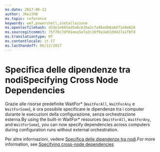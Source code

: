 ```yaml
---
ms.date: 2017-06-12
author: JKeithB
ms.topic: reference
keywords: wmf,powershell,installazione
ms.openlocfilehash: d2de1e045ad5a6cb3ba2cfa9bedb6ab471e9e028
ms.sourcegitcommit: 75f70c7df01eea5e7a2c16f9a3ab1dd437a1f8fd
ms.translationtype: HT
ms.contentlocale: it-IT
ms.lasthandoff: 06/12/2017
---
```

# <a name="specifying-cross-node-dependencies"></a><span data-ttu-id="871ab-102">Specifica delle dipendenze tra nodi</span><span class="sxs-lookup"><span data-stu-id="871ab-102">Specifying Cross Node Dependencies</span></span>

<span data-ttu-id="871ab-103">Grazie alle risorse predefinite WaitFor\* (`WaitForAll`, `WaitForAny` e `WaitForSome`), è ora possibile specificare le dipendenze tra i computer durante le esecuzioni della configurazione, senza orchestrazione esterna.</span><span class="sxs-lookup"><span data-stu-id="871ab-103">By using the built-in WaitFor\* resources (`WaitForAll`, `WaitForAny`, and `WaitForSome`), you can now specify dependencies across computers during configuration runs without external orchestration.</span></span> 

<span data-ttu-id="871ab-104">Per altre informazioni, vedere [Specifica delle dipendenze tra nodi](https://msdn.microsoft.com/powershell/dsc/crossnodedependencies).</span><span class="sxs-lookup"><span data-stu-id="871ab-104">For more information, see [Specifying cross-node dependencies](https://msdn.microsoft.com/powershell/dsc/crossnodedependencies)</span></span>

